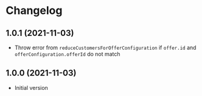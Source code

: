 # Changelog

## 1.0.1 (2021-11-03)

- Throw error from `reduceCustomersForOfferConfiguration` if `offer.id` and
  `offerConfiguration.offerId` do not match

## 1.0.0 (2021-11-03)

- Initial version
